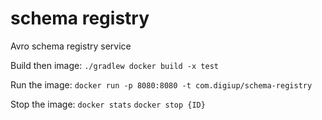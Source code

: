 # schema registry
Avro schema registry service

Build then image:
`./gradlew docker build -x test`

Run the image:
`docker run -p 8080:8080 -t com.digiup/schema-registry`

Stop the image:
`docker stats`
`docker stop {ID}`